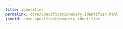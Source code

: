 ```yaml
---
title: identifier
permalink: core/SpecificationQuery.identifier.html
jsonid: core_specificationquery_identifier
---
```

